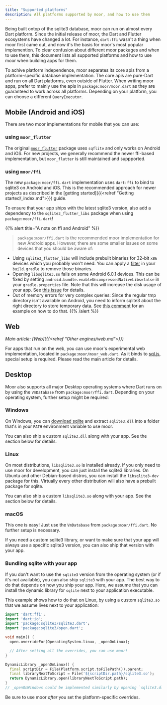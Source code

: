 ```yaml
---
title: "Supported platforms"
description: All platforms supported by moor, and how to use them
---
```


Being built ontop of the sqlite3 database, moor can run on almost every Dart platform.
Since the initial release of moor, the Dart and Flutter ecosystems have changed a lot.
For instance, `dart:ffi` wasn't a thing when moor first came out, and now it's the basis
for moor's most popular implemention.
To clear confusion about different moor packages and when to use them, this document
lists all supported platforms and how to use moor when building apps for them.

To achive platform independence, moor separates its core apis from a platform-specific
database implementation. The core apis are pure-Dart and run on all Dart platforms, even
outside of Flutter. When writing moor apps, prefer to mainly use the apis in 
`package:moor/moor.dart` as they are guaranteed to work across all platforms.
Depending on your platform, you can choose a different `QueryExecutor`.

## Mobile (Android and iOS)

There are two moor implementations for mobile that you can use:

### using `moor_flutter`

The original [`moor_flutter`](https://pub.dev/packages/moor_flutter) package uses `sqflite` and
only works on Android and iOS.
For new projects, we generally recommend the newer ffi-based implementation, but `moor_flutter`
is still maintained and suppported.

### using `moor/ffi`

The new `package:moor/ffi.dart` implementation uses `dart:ffi` to bind to sqlite3 on Android and iOS.
This is the recommended approach for newer projects as described in the [getting started]({{<relref "Getting started/_index.md">}}) guide.

To ensure that your app ships with the latest sqlite3 version, also add a dependency to the `sqlite3_flutter_libs`
package when using `package:moor/ffi.dart`!

{{% alert title="A note on ffi and Android"  %}}
> `package:moor/ffi.dart` is the recommended moor implementation for new Android apps.
  However, there are some smaller issues on some devices that you should be aware of:
  
  - Using `sqlite3_flutter_libs` will include prebuilt binaries for 32-bit `x86` devices which you
    probably won't need. You can apply a [filter](https://github.com/simolus3/sqlite3.dart/tree/master/sqlite3_flutter_libs#included-platforms)
    in your `build.gradle` to remove those binaries.
  - Opening `libsqlite3.so` fails on some Android 6.0.1 devices. This can be fixed by setting
    `android.bundle.enableUncompressedNativeLibs=false` in your `gradle.properties` file.
    Note that this will increase the disk usage of your app. See [this issue](https://github.com/simolus3/moor/issues/895#issuecomment-720195005)
    for details.
  - Out of memory errors for very complex queries: Since the regular tmp directory isn't available on Android, you need to inform
    sqlite3 about the right directory to store temporary data. See [this comment](https://github.com/simolus3/moor/issues/876#issuecomment-710013503)
    for an example on how to do that.
{{% /alert %}}

## Web

_Main article: [Web]({{<relref "Other engines/web.md">}})_

For apps that run on the web, you can use moor's experimental web implementation, located
in `package:moor/moor_web.dart`.
As it binds to [sql.js](https://github.com/sql-js/sql.js), special setup is required. Please
read the main article for details.

## Desktop

Moor also supports all major Desktop operating systems where Dart runs on by using the 
`VmDatabase` from `package:moor/ffi.dart`. Depending on your operating system, further
setup might be required:

### Windows

On Windows, you can [download sqlite](https://www.sqlite.org/download.html) and extract
`sqlite3.dll` into a folder that's in your `PATH` environment variable to use moor.

You can also ship a custom `sqlite3.dll` along with your app. See the section below for
details.

### Linux

On most distributions, `libsqlite3.so` is installed already. If you only need to use moor for
development, you can just install the sqlite3 libraries. On Ubuntu and other Debian-based
distros, you can install the `libsqlite3-dev` package for this. Virtually every other distribution
will also have a prebuilt package for sqlite.

You can also ship a custom `libsqlite3.so` along with your app. See the section below for
details.

### macOS

This one is easy! Just use the `VmDatabase` from `package:moor/ffi.dart`. No further setup is
necessary. 

If you need a custom sqlite3 library, or want to make sure that your app will always use a
specific sqlite3 version, you can also ship that version with your app.

### Bundling sqlite with your app

If you don't want to use the `sqlite3` version from the operating system (or if it's not
available), you can also ship `sqlite3` with your app.
The best way to do that depends on how you ship your app. Here, we assume that you can
install the dynamic library for `sqlite` next to your application executable.

This example shows how to do that on Linux, by using a custom `sqlite3.so` that we assume
lives next to your application:

```dart
import 'dart:ffi';
import 'dart:io';
import 'package:sqlite3/sqlite3.dart';
import 'package:sqlite3/open.dart';

void main() {
  open.overrideFor(OperatingSystem.linux, _openOnLinux);

  // After setting all the overrides, you can use moor!
}

DynamicLibrary _openOnLinux() {
  final scriptDir = File(Platform.script.toFilePath()).parent;
  final libraryNextToScript = File('${scriptDir.path}/sqlite3.so');
  return DynamicLibrary.open(libraryNextToScript.path);
}
// _openOnWindows could be implemented similarly by opening `sqlite3.dll`
```

Be sure to use moor _after_ you set the platform-specific overrides.

